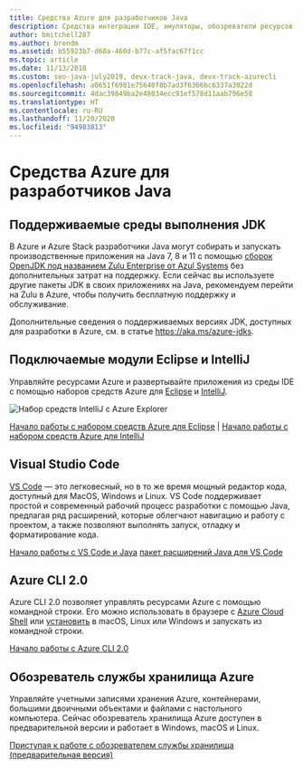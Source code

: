 ```yaml
---
title: Средства Azure для разработчиков Java
description: Средства интеграции IDE, эмуляторы, обозреватели ресурсов и интерфейсы командной строки для разработчиков Java, работающих со службами Azure.
author: bmitchell287
ms.author: brendm
ms.assetid: b55923b7-d60a-460d-b77c-af5fac67f1cc
ms.topic: article
ms.date: 11/13/2018
ms.custom: seo-java-july2019, devx-track-java, devx-track-azurecli
ms.openlocfilehash: a0651f6981e75640f8b7ad3f6366bc6337a3022d
ms.sourcegitcommit: 4dac39849ba2e48034ecc91ef578d11aab796e58
ms.translationtype: HT
ms.contentlocale: ru-RU
ms.lasthandoff: 11/20/2020
ms.locfileid: "94983813"
---
```

# <a name="azure-tools-for-java-developers"></a>Средства Azure для разработчиков Java

## <a name="supported-jdk-runtimes"></a>Поддерживаемые среды выполнения JDK

В Azure и Azure Stack разработчики Java могут собирать и запускать производственные приложения на Java 7, 8 и 11 с помощью [сборок OpenJDK под названием Zulu Enterprise от Azul Systems](https://www.azul.com/downloads/azure-only/zulu/) без дополнительных затрат на поддержку. Если сейчас вы используете другие пакеты JDK в своих приложениях на Java, рекомендуем перейти на Zulu в Azure, чтобы получить бесплатную поддержку и обслуживание.

Дополнительные сведения о поддерживаемых версиях JDK, доступных для разработки в Azure, см. в статье <https://aka.ms/azure-jdks>.

## <a name="eclipse-and-intellij-plugins"></a>Подключаемые модули Eclipse и IntelliJ

Управляйте ресурсами Azure и развертывайте приложения из среды IDE с помощью наборов средств Azure для [Eclipse](../toolkit-for-eclipse/index.yml) и [IntelliJ](../toolkit-for-intellij/index.yml).

![Набор средств IntelliJ с Azure Explorer](media/intelliJ-azure-explorer.png)

[Начало работы с набором средств Azure для Eclipse](/azure/app-service-web/app-service-web-eclipse-create-hello-world-web-app) | [Начало работы с набором средств Azure для IntelliJ](/azure/app-service-web/app-service-web-intellij-create-hello-world-web-app)

## <a name="visual-studio-code"></a>Visual Studio Code

[VS Code](https://code.visualstudio.com/) — это легковесный, но в то же время мощный редактор кода, доступный для MacOS, Windows и Linux. VS Code поддерживает простой и современный рабочий процесс разработки с помощью Java, предлагая ряд расширений, которые облегчают навигацию и работу с проектом, а также позволяют выполнять запуск, отладку и форматирование кода.

[Начало работы с VS Code и Java](https://code.visualstudio.com/docs/java)
[пакет расширений Java для VS Code](https://code.visualstudio.com/docs/java/extensions)

## <a name="azure-cli-20"></a>Azure CLI 2.0

Azure CLI 2.0 позволяет управлять ресурсами Azure с помощью командной строки. Его можно использовать в браузере с [Azure Cloud Shell](/azure/cloud-shell/overview) или [установить](/cli/azure/install-azure-cli) в macOS, Linux или Windows и запускать из командной строки.

[Начало работы с Azure CLI 2.0](/cli/azure/get-started-with-azure-cli)

## <a name="azure-storage-explorer"></a>Обозреватель службы хранилища Azure

Управляйте учетными записями хранения Azure, контейнерами, большими двоичными объектами и файлами с настольного компьютера. Сейчас обозреватель хранилища Azure доступен в предварительной версии и работает в Windows, macOS и Linux.

[Приступая к работе с обозревателем службы хранилища (предварительная версия)](/azure/vs-azure-tools-storage-manage-with-storage-explorer)
